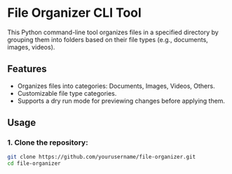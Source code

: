 # File Organizer CLI Tool

This Python command-line tool organizes files in a specified directory by grouping them into folders based on their file types (e.g., documents, images, videos). 

## Features
- Organizes files into categories: Documents, Images, Videos, Others.
- Customizable file type categories.
- Supports a dry run mode for previewing changes before applying them.

## Usage

### 1. Clone the repository:
```bash
git clone https://github.com/yourusername/file-organizer.git
cd file-organizer

